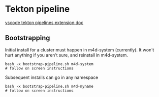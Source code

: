 # Tekton pipeline 

[vscode tekton pipelines extension doc](https://github.com/redhat-developer/vscode-tekton)

## Bootstrapping

Initial install for a cluster must happen in m4d-system (currently).  It won't hurt anything if you aren't sure, and reinstall in m4d-system.
```
bash -x bootstrap-pipeline.sh m4d-system
# follow on screen instructions
```

Subsequent installs can go in any namespace
```
bash -x bootstrap-pipeline.sh m4d-myname
# follow on screen instructions
```
